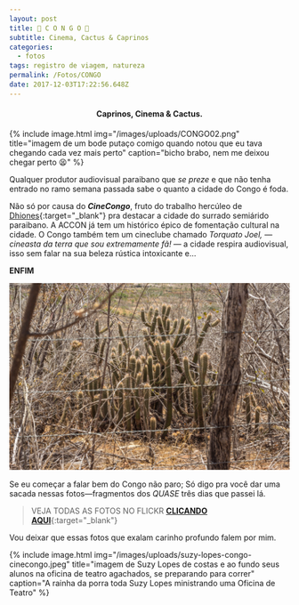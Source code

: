 ```yaml
---
layout: post
title: 🌵 C O N G O 🌵
subtitle: Cinema, Cactus & Caprinos
categories:
  - fotos
tags: registro de viagem, natureza
permalink: /Fotos/CONGO
date: 2017-12-03T17:22:56.648Z
---
```

<h4><p style="text-align:center"><strong>Caprinos, Cinema & Cactus.
</strong></p></h4>
{% include image.html
            img="/images/uploads/CONGO02.png"
            title="imagem de um bode putaço comigo quando notou que eu tava chegando cada vez mais perto"
            caption="bicho brabo, nem me deixou chegar perto 😫"
%}

Qualquer produtor audiovisual paraibano que *se preze* e que não tenha entrado no ramo semana passada sabe o quanto a cidade do Congo é foda.

Não só por causa do ***CineCongo***, fruto do trabalho hercúleo de [Dhiones](https://www.instagram.com/dhionesdocongo/){:target="_blank"} pra destacar a cidade do surrado semiárido paraibano. A ACCON já tem um histórico épico de fomentação cultural na cidade. O Congo também tem um cineclube chamado *Torquato Joel, —cineasta da terra que sou extremamente fã! —* a cidade respira audiovisual, isso sem falar na sua beleza rústica intoxicante e…

**ENFIM**

![imagem de cactus atrás de uma cerca de arame farpado](/images/uploads/CONGO01.jpeg)

Se eu começar a falar bem do Congo não paro; Só digo pra você dar uma sacada nessas fotos—fragmentos dos *QUASE* três dias que passei lá.

> VEJA TODAS AS FOTOS NO FLICKR [**CLICANDO AQUI**](https://www.flickr.com/gp/macalango/LtwZ9a){:target="_blank"}

Vou deixar que essas fotos que exalam carinho profundo falem por mim.

{% include image.html
            img="/images/uploads/suzy-lopes-congo-cinecongo.jpeg"
            title="imagem de Suzy Lopes de costas e ao fundo seus alunos na oficina de teatro agachados, se preparando para correr"
            caption="A rainha da porra toda Suzy Lopes ministrando uma Oficina de Teatro"
%}